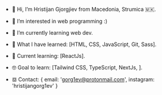 - 👋 Hi, I’m Hristijan Gjorgjiev from Macedonia, Strumica 🇲🇰.
- 👀 I’m interested in web programming :)
- 🌱 I’m currently learning web dev.
- 📖 What I have learned: [HTML, CSS, JavaScript, Git, Sass].
- 🥸 Current learning: [ReactJs].
- 🤓 Goal to learn: [Tailwind CSS, TypeScript, NextJs, ].

- 𝌕 Contact: {
      email: 'gorg1ev@protonmail.com',
      instagram: 'hristijangorg1ev'
    }
